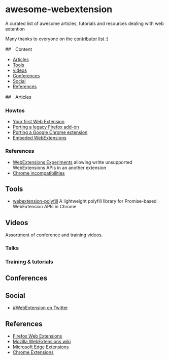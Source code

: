 # awesome-webextension
A curated list of awesome articles, tutorials and resources dealing with web extention

Many thanks to everyone on the [contributor list](https://github.com/gasolin/awesome-webextension/graphs/contributors) :)

##　Content
* [Articles](#articles)
* [Tools](#tools)
* [videos](#videos)
* [Conferences](#conferences)
* [Social](#social)
* [References](#references)

##　Articles

### Howtos

* [Your first Web Extension](https://developer.mozilla.org/en-US/Add-ons/WebExtensions/Your_first_WebExtension)
* [Porting a legacy Firefox add-on](https://developer.mozilla.org/en-US/Add-ons/WebExtensions/Porting_a_legacy_Firefox_add-on)
* [Porting a Google Chrome extension](https://developer.mozilla.org/en-US/Add-ons/WebExtensions)
* [Embeded WebExtensions](https://developer.mozilla.org/en-US/Add-ons/WebExtensions/Embedded_WebExtensions)

### References

* [WebExtensions Experiments](https://webextensions-experiments.readthedocs.io/en/latest/) allowing writte unsupported WebExtensions APIs in an another extension
* [Chrome incompatibilities](https://developer.mozilla.org/en-US/Add-ons/WebExtensions/Chrome_incompatibilities)

## Tools

* [webextension-polyfill](https://github.com/mozilla/webextension-polyfill) A lightweight polyfill library for Promise-based WebExtension APIs in Chrome

## Videos

Assortment of conference and training videos.

### Talks


### Training & tutorials


## Conferences

## Social

* [#WebExtension on Twitter](https://twitter.com/hashtag/WebExtension)

## References

* [Firefox Web Extensions](https://developer.mozilla.org/en-US/Add-ons/WebExtensions)
* [Mozilla WebExtensions wiki](https://wiki.mozilla.org/WebExtensions)
* [Microsoft Edge Extensions](https://developer.microsoft.com/en-us/microsoft-edge/platform/documentation/extensions/)
* [Chrome Extensions](https://developer.chrome.com/extensions)
